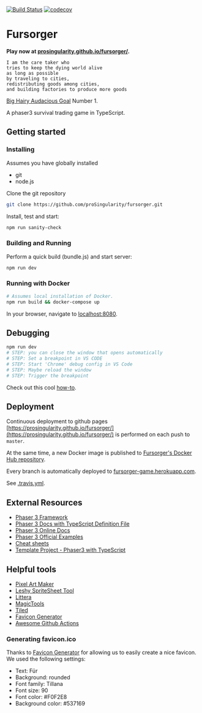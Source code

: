 [![Build Status](https://travis-ci.com/proSingularity/fursorger.svg?branch=master)](https://travis-ci.com/proSingularity/fursorger)
[![codecov](https://codecov.io/gh/proSingularity/fursorger/branch/master/graph/badge.svg)](https://codecov.io/gh/proSingularity/fursorger)

# Fursorger

**Play now at [prosingularity.github.io/fursorger/](https://prosingularity.github.io/fursorger/).**
```
I am the care taker who
tries to keep the dying world alive
as long as possible
by traveling to cities,
redistributing goods among cities,
and building factories to produce more goods
```

[Big Hairy Audacious Goal](https://en.wikipedia.org/wiki/Big_Hairy_Audacious_Goal) Number 1.

A phaser3 survival trading game in TypeScript.

## Getting started

### Installing

Assumes you have globally installed

- git
- node.js

Clone the git repository

```bash
git clone https://github.com/proSingularity/fursorger.git
```

Install, test and start:

```bash
npm run sanity-check
```

### Building and Running

Perform a quick build (bundle.js) and start server:

```bash
npm run dev
```

### Running with Docker

```bash
# Assumes local installation of Docker.
npm run build && docker-compose up
```

In your browser, navigate to [localhost:8080](http://localhost:8080).

## Debugging

```bash
npm run dev
# STEP: you can close the window that opens automatically
# STEP: Set a breakpoint in VS CODE
# STEP: Start 'Chrome' debug config in VS Code
# STEP: Maybe reload the window
# STEP: Trigger the breakpoint
```

Check out this cool [how-to](https://github.com/samme/phaser3-faq/wiki#how-do-i-fixdebug-my-game).

## Deployment

Continuous deployment to github pages [https://prosingularity.github.io/fursorger/](https://prosingularity.github.io/fursorger/) is performed on each push to `master`.

At the same time, a new Docker image is published to [Fursorger's Docker Hub repository](https://cloud.docker.com/u/nonbiri/repository/docker/nonbiri/fursorger).

Every branch is automatically deployed to [fursorger-game.herokuapp.com](https://fursorger-game.herokuapp.com).

See [.travis.yml](.travis.yml).

## External Resources

- [Phaser 3 Framework](https://github.com/photonstorm/phaser)
- [Phaser 3 Docs with TypeScript Definition File](https://github.com/photonstorm/phaser3-docs)
- [Phaser 3 Online Docs](https://photonstorm.github.io/phaser3-docs/index.html)
- [Phaser 3 Official Examples](https://github.com/photonstorm/phaser3-examples)
- [Cheat sheets](https://github.com/digitsensitive/phaser3-typescript/blob/master/cheatsheets)
- [Template Project - Phaser3 with TypeScript](https://github.com/digitsensitive/phaser3-typescript)

## Helpful tools

- [Pixel Art Maker](http://pixelartmaker.com/)
- [Leshy SpriteSheet Tool](https://www.leshylabs.com/apps/sstool)
- [Littera](http://kvazars.com/littera)
- [MagicTools](https://github.com/ellisonleao/magictools)
- [Tiled](https://www.mapeditor.org)
- [Favicon Generator](https://favicon.io/favicon-generator/)
- [Awesome Github Actions](https://github.com/sdras/awesome-actions)

### Generating favicon.ico

Thanks to [Favicon Generator](https://favicon.io/favicon-generator/) for allowing us to easily create a nice favicon.
We used the following settings:

- Text: Für
- Background: rounded
- Font family: Tillana
- Font size: 90
- Font color: #F0F2E8
- Background color: #537169
